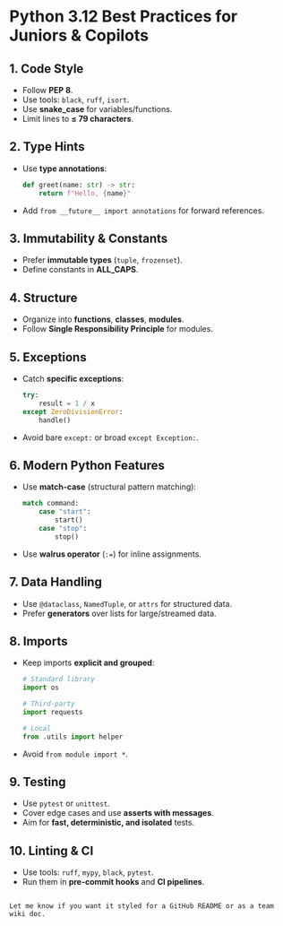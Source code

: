 
# Python 3.12 Best Practices for Juniors & Copilots

## 1. Code Style
- Follow **PEP 8**.
- Use tools: `black`, `ruff`, `isort`.
- Use **snake_case** for variables/functions.
- Limit lines to **≤ 79 characters**.

## 2. Type Hints
- Use **type annotations**:
  ```python
  def greet(name: str) -> str:
      return f"Hello, {name}"
  ```
- Add `from __future__ import annotations` for forward references.

## 3. Immutability & Constants
- Prefer **immutable types** (`tuple`, `frozenset`).
- Define constants in **ALL_CAPS**.

## 4. Structure
- Organize into **functions**, **classes**, **modules**.
- Follow **Single Responsibility Principle** for modules.

## 5. Exceptions
- Catch **specific exceptions**:
  ```python
  try:
      result = 1 / x
  except ZeroDivisionError:
      handle()
  ```
- Avoid bare `except:` or broad `except Exception:`.

## 6. Modern Python Features
- Use **match-case** (structural pattern matching):
  ```python
  match command:
      case "start":
          start()
      case "stop":
          stop()
  ```
- Use **walrus operator** (`:=`) for inline assignments.

## 7. Data Handling
- Use `@dataclass`, `NamedTuple`, or `attrs` for structured data.
- Prefer **generators** over lists for large/streamed data.

## 8. Imports
- Keep imports **explicit and grouped**:
  ```python
  # Standard library
  import os

  # Third-party
  import requests

  # Local
  from .utils import helper
  ```
- Avoid `from module import *`.

## 9. Testing
- Use `pytest` or `unittest`.
- Cover edge cases and use **asserts with messages**.
- Aim for **fast, deterministic, and isolated** tests.

## 10. Linting & CI
- Use tools: `ruff`, `mypy`, `black`, `pytest`.
- Run them in **pre-commit hooks** and **CI pipelines**.

```

Let me know if you want it styled for a GitHub README or as a team wiki doc.